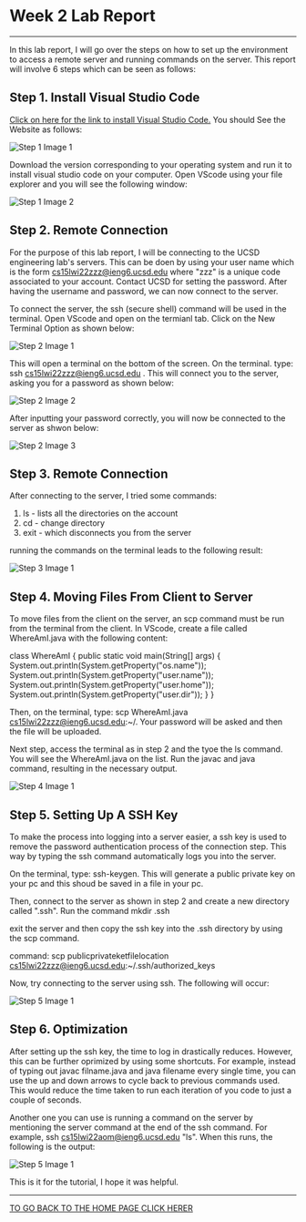 # Week 2 Lab Report 
***
In this lab report, I will go over the steps on how to set up the environment to access a remote server and running commands on the server. This report will involve 6 steps which can be seen as follows:

## Step 1. Install Visual Studio Code

[Click on here for the link to install Visual Studio Code.](https://code.visualstudio.com/download) You should See the Website as follows:

![Step 1 Image 1](../images/lab-report-week-2/step1_1.png)

Download the version corresponding to your operating system and run it to install visual studio code on your computer. Open VScode using your file explorer and you will see the following window:

![Step 1 Image 2](../images/lab-report-week-2/step1_2.png)

## Step 2. Remote Connection

For the purpose of this lab report, I will be connecting to the UCSD engineering lab's servers. This can be doen by using your user name which is the form cs15lwi22zzz@ieng6.ucsd.edu where "zzz" is a unique code associated to your account. Contact UCSD for setting the password. After having the username and password, we can now connect to the server.

To connect the server, the ssh (secure shell) command will be used in the terminal. Open VScode and open on the termianl tab. Click on the New Terminal Option as shown below:

![Step 2 Image 1](../images/lab-report-week-2/step2_1.png)

This will open a terminal on the bottom of the screen. On the terminal. type: ssh cs15lwi22zzz@ieng6.ucsd.edu . This will connect you to the server, asking you for a password as shown below:

![Step 2 Image 2](../images/lab-report-week-2/step2_2.png)

After inputting your password correctly, you will now be connected to the server as shwon below:

![Step 2 Image 3](../images/lab-report-week-2/step2_3.png)

## Step 3. Remote Connection

After connecting to the server, I tried some commands:
1. ls - lists all the directories on the account
2. cd - change directory
3. exit - which disconnects you from the server

running the commands on the terminal leads to the following result:

![Step 3 Image 1](../images/lab-report-week-2/step3_1.png)

## Step 4. Moving Files From Client to Server

To move files from the client on the server, an scp command must be run from the terminal from the client. In VScode, create a file called WhereAmI.java with the following content:

class WhereAmI {
    public static void main(String[] args) {
      System.out.println(System.getProperty("os.name"));
      System.out.println(System.getProperty("user.name"));
      System.out.println(System.getProperty("user.home"));
      System.out.println(System.getProperty("user.dir"));
    }
  }

Then, on the terminal, type: scp WhereAmI.java cs15lwi22zzz@ieng6.ucsd.edu:~/. Your password will be asked and then the file will be uploaded.

Next step, access the terminal as in step 2 and the tyoe the ls command. You will see the WhereAmI.java on the list. Run the javac and java command, resulting in the necessary output.

![Step 4 Image 1](../images/lab-report-week-2/step4_1.png)

## Step 5. Setting Up A SSH Key

To make the process into logging into a server easier, a ssh key is used to remove the password authentication process of the connection step. This way by typing the ssh command automatically logs you into the server.

On the terminal, type: ssh-keygen. This will generate a public private key on your pc and this shoud be saved in a file in your pc.

Then, connect to the server as shown in step 2 and create a new directory called ".ssh". Run the command mkdir .ssh

exit the server and then copy the ssh key into the .ssh directory by using the scp command.

command:
scp publicprivateketfilelocation cs15lwi22zzz@ieng6.ucsd.edu:~/.ssh/authorized_keys

Now, try connecting to the server using ssh. The following will occur:

![Step 5 Image 1](../images/lab-report-week-2/step5_1.png)

## Step 6. Optimization

After setting up the ssh key, the time to log in drastically reduces. However, this can be further oprimized by using some shortcuts. For example, instead of typing out javac filname.java and java filename every single time, you can use the up and down arrows to cycle back to previous commands used. This would reduce the time taken to run each iteration of you code to just a couple of seconds.

Another one you can use is running a command on the server by mentioning the server command at the end of the ssh command. For example, ssh cs15lwi22aom@ieng6.ucsd.edu "ls". When this runs, the following is the output:

![Step 5 Image 1](../images/lab-report-week-2/step6_1.png)

This is it for the tutorial, I hope it was helpful.

***

[TO GO BACK TO THE HOME PAGE CLICK HERER](https://advaithravishankar.github.io/cse15l-lab-reports/)














